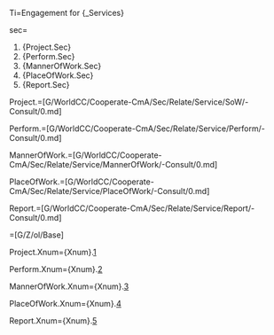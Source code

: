 Ti=Engagement for {_Services}

sec=<ol><li>{Project.Sec}</li><li>{Perform.Sec}</li><li>{MannerOfWork.Sec}</li><li>{PlaceOfWork.Sec}</li><li>{Report.Sec}</li></ol>

Project.=[G/WorldCC/Cooperate-CmA/Sec/Relate/Service/SoW/-Consult/0.md]

Perform.=[G/WorldCC/Cooperate-CmA/Sec/Relate/Service/Perform/-Consult/0.md]

MannerOfWork.=[G/WorldCC/Cooperate-CmA/Sec/Relate/Service/MannerOfWork/-Consult/0.md]

PlaceOfWork.=[G/WorldCC/Cooperate-CmA/Sec/Relate/Service/PlaceOfWork/-Consult/0.md]

Report.=[G/WorldCC/Cooperate-CmA/Sec/Relate/Service/Report/-Consult/0.md]

=[G/Z/ol/Base]

Project.Xnum={Xnum}.<a href="#Service.Project.Sec" class="xref">1</a>

Perform.Xnum={Xnum}.<a href="#Service.Perform.Sec" class="xref">2</a>

MannerOfWork.Xnum={Xnum}.<a href="#Service.MannerOfWork.Sec" class="xref">3</a>
  
PlaceOfWork.Xnum={Xnum}.<a href="#Service.PlaceOfWork.Sec" class="xref">4</a>

Report.Xnum={Xnum}.<a href="#Service.Report.Sec" class="xref">5</a>

